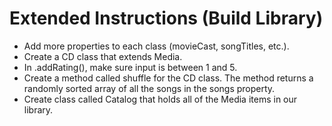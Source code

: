 # Extended Instructions (Build Library)

- Add more properties to each class (movieCast, songTitles, etc.).
- Create a CD class that extends Media.
- In .addRating(), make sure input is between 1 and 5.
- Create a method called shuffle for the CD class. The method returns a randomly sorted array of all the songs in the songs property.
- Create class called Catalog that holds all of the Media items in our library.
